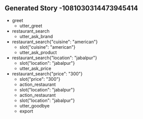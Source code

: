 ## Generated Story -1081030314473945414
* greet
    - utter_greet
* restaurant_search
    - utter_ask_brand
* restaurant_search{"cuisine": "american"}
    - slot{"cuisine": "american"}
    - utter_ask_product
* restaurant_search{"location": "jabalpur"}
    - slot{"location": "jabalpur"}
    - utter_ask_price
* restaurant_search{"price": "300"}
    - slot{"price": "300"}
    - action_restaurant
    - slot{"location": "jabalpur"}
    - action_restaurant
    - slot{"location": "jabalpur"}
    - utter_goodbye
    - export